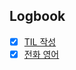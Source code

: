 

## Logbook
- [x] [TIL 작성](things:///show?id=3fspseBRAiaGY8o2RUzZiV)
- [x] [전화 영어](things:///show?id=NXsjY5BaeWEBvTxtadFwuc)